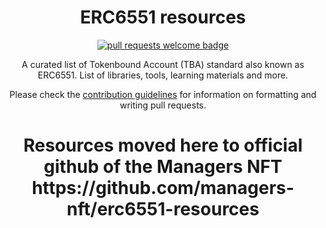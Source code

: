   <h1 align="center">ERC6551 resources</h1>
  <p align="center">
    <a href="http://makeapullrequest.com">
      <img alt="pull requests welcome badge" src="https://img.shields.io/badge/PRs-welcome-brightgreen.svg?style=flat">
    </a>
  </p>

  <p align="center">A curated list of Tokenbound Account (TBA) standard also known as ERC6551. List of libraries, tools, learning materials and more.</p>
  <p align="center">Please check the <a href="CONTRIBUTING.md">contribution guidelines</a> for information on formatting and writing pull requests.</p>
  <h1 align="center">Resources moved here to official github of the Managers NFT <br> https://github.com/managers-nft/erc6551-resources </h1>
